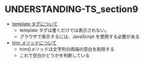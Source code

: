 # UNDERSTANDING-TS_section9

- [template タグについて](https://qiita.com/saka212/items/ac77e778b7e323749e61)
  - template タグは書くだけでは表示されない。
  - ブラウザで表示するには、JavaScript を使用する必要がある
- [trim メソッドについて](https://developer.mozilla.org/ja/docs/Web/JavaScript/Reference/Global_Objects/String/trim)
  - trim()メソッドは文字列の両端の空白を削除する
  - これで空白かどうかを判断している
